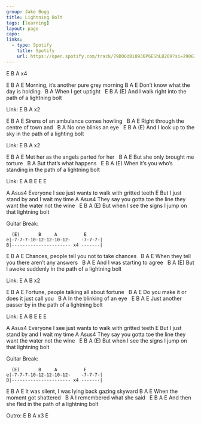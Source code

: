 ```yaml
---
group: Jake Bugg
title: Lightning Bolt
tags: [learning]
layout: page
capo: 
links: 
  - type: Spotify
    title: Spotify
    url: https://open.spotify.com/track/79DO6dBi8936P6EShLB209?si=29063d089ebe412b
---
```



 E B A x4

E               B      A         E
Morning, it’s another pure grey morning
B                    A      E
Don’t know what the day is holding
&nbsp;       B      A
When I get uptight
&nbsp;       E                  B           A      (E)
And I walk right into the path of a lightning bolt

Link: E B A x2

E             B    A         E
Sirens of an ambulance comes howling
&nbsp;        B          A       E
Right through the centre of town and
&nbsp;        B        A
No one blinks an eye
&nbsp;      E                         B          A      (E)
And I look up to the sky in the path of a lighting bolt

Link: E B A x2

E               B      A      E
Met her as the angels parted for her
&nbsp;        B    A          E
But she only brought me torture
&nbsp;    B           A
But that’s what happens
&nbsp;          E                         B         A        (E)
When it’s you who’s standing in the path of a lightning bolt

Link: E A B E E E

A                            Asus4
Everyone I see just wants to walk with gritted teeth
E
But I just stand by and I wait my time
A                                            Asus4
They say you gotta toe the line they want the water not the wine
&nbsp;          E               B             A            (E)
But when I see the signs I jump on that lightning bolt

Guitar Break:

```chordpro
  (E)       B     A          E
e|-7-7-7-10-12-12-10-12-    -7-7-7-|
B|---------------------- x4 -------|
```

E                B        A           E
Chances, people tell you not to take chances
&nbsp;          B              A          E
When they tell you there aren’t any answers
&nbsp;   B       A          E
And I was starting to agree
&nbsp;                            B           A      (E)
But I awoke suddenly in the path of a lightning bolt

Link: E A B x2

E                 B      A         E
Fortune, people talking all about fortune
&nbsp;       B          A            E
Do you make it or does it just call you
&nbsp;       B             A
In the blinking of an eye
&nbsp;      E                       B         A         E
Just another passer by in the path of a lightning bolt

Link: E A B E E E

A                            Asus4
Everyone I see just wants to walk with gritted teeth
E
But I just stand by and I wait my time
A                                            Asus4
They say you gotta toe the line they want the water not the wine
&nbsp;          E               B             A            (E)
But when I see the signs I jump on that lightning bolt

Guitar Break:

```chordpro
  (E)       B     A          E
e|-7-7-7-10-12-12-10-12-    -7-7-7-|
B|---------------------- x4 -------|
```

E                     B     A            E
It was silent, I was lying back gazing skyward
B         A            E
When the moment got shattered
&nbsp;    B                 A
I remembered what she said
&nbsp;             E           B         A         E
And then she fled in the path of a lightning bolt

Outro: E B A x3 E


